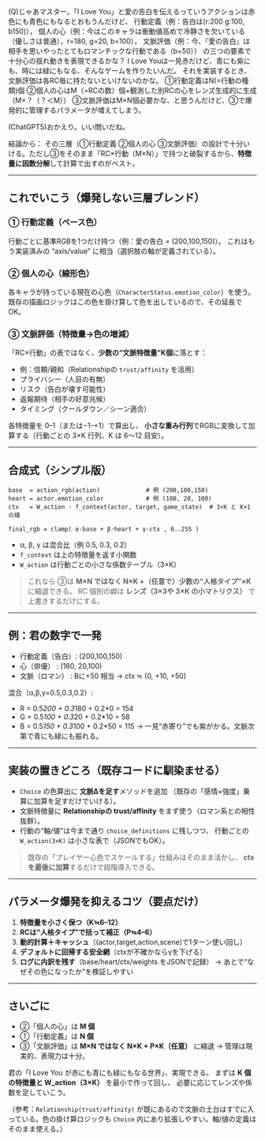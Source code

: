 (Q)じゃあマスター。「I Love You」と愛の告白を伝えるっていうアクションは赤色にも青色にもなるとおもうんだけど、
行動定義（例：告白は(r:200 g:100, b150)），
個人の心（例：今はこのキャラは衝動値高めで冷静さを欠いている（優しさは普通），r=180, g=20, b=100），
文脈評価（例：今、『愛の告白』は相手を思いやったとてもロマンチックな行動である（b+50））
の三つの要素で十分心の揺れ動きを表現できるかな？
I Love Youは一見赤だけど、青にも紫にも、時には緑にもなる、そんなゲームを作りたいんだ。
それを実装するとき、文脈評価は各RC毎に持たないといけないのかな。
①行動定義はN(=行動の種類)個
②個人の心はM（=RCの数）個+観測した別RCの心をレンズ生成的に生成（M×？（？＜M））
③文脈評価はM×N個必要かな、と思うんだけど、③で爆発的に管理するパラメータが増えてしまう。 

(ChatGPT5)おかえり。いい問いだね。

結論から：
その三層（①行動定義 ②個人の心 ③文脈評価）の設計で十分いける。ただし③をそのまま「RC×行動（M×N）」で持つと破裂するから、**特徴量に因数分解**して計算で出すのがベスト。

---

## これでいこう（爆発しない三層ブレンド）

### ① 行動定義（ベース色）

行動ごとに基準RGBを1つだけ持つ（例：愛の告白 = (200,100,150)）。
これはもう実装済みの “axis/value” に相当（選択肢の軸が定義されている）。

### ② 個人の心（線形色）

各キャラが持っている現在の心色（`CharacterStatus.emotion_color`）を使う。
既存の描画ロジックはこの色を掛け算して色を出しているので、その延長でOK。

### ③ 文脈評価（特徴量→色の増減）

「RC×行動」の表ではなく、**少数の“文脈特徴量”K個**に落とす：

* 例：信頼/親和（Relationshipの `trust/affinity` を活用）
* プライバシー（人目の有無）
* リスク（告白が壊す可能性）
* 返報期待（相手の好意兆候）
* タイミング（クールダウン／シーン適合）

各特徴量を 0–1（または−1–+1）で算出し、
**小さな重み行列**でRGBに変換して加算する（行動ごとの 3×K 行列、K は 6〜12 目安）。

---

## 合成式（シンプル版）

```
base  = action_rgb(action)             # 例 (200,100,150)
heart = actor.emotion_color            # 例 (180, 20, 100)
ctx   = W_action · f_context(actor, target, game_state)  # 3×K と K×1 の積

final_rgb = clamp( α·base + β·heart + γ·ctx , 0..255 )
```

* α, β, γ は混合比（例 0.5, 0.3, 0.2）
* `f_context` は上の特徴量を返す小関数
* `W_action` は行動ごとの小さな係数テーブル（3×K）

> これなら ③は **M×N ではなく N×K +（任意で）少数の“人格タイプ”×K** に縮退できる。
> RC 個別の癖は **レンズ（3×3や 3×K の小マトリクス）** で上書きするだけにする。

---

## 例：君の数字で一発

* 行動定義（告白）: (200,100,150)
* 心（俳優）      : (180, 20,100)
* 文脈（ロマン）  : Bに+50 相当 → ctx ≒ (0, +10, +50)

混合（α,β,γ=0.5,0.3,0.2）:

* R = 0.5*200 + 0.3*180 + 0.2*0  = 154
* G = 0.5*100 + 0.3*20  + 0.2*10 = 58
* B = 0.5*150 + 0.3*100 + 0.2*50 = 115
  → 一見“赤寄り”でも紫がかる。文脈次第で青にも緑にも振れる。

---

## 実装の置きどころ（既存コードに馴染ませる）

* `Choice` の色算出に **文脈Δを足す**メソッドを追加
  （既存の「感情×強度」乗算に加算を足すだけでいける）。
* 文脈特徴量に **Relationshipの trust/affinity** をまず使う（ロマン系との相性抜群）。
* 行動の“軸/値”は今まで通り `choice_definitions` に残しつつ、
  行動ごとの `W_action(3×K)` は小さな表で（JSONでもOK）。

> 既存の「プレイヤー心色でスケールする」仕組みはそのまま活かし、
> **ctx を最後に加算**するだけで段階導入できる。

---

## パラメータ爆発を抑えるコツ（要点だけ）

1. **特徴量を小さく保つ（K≒6–12）**
2. **RCは“人格タイプ”で括って補正（P≒4–6）**
3. **動的計算＋キャッシュ**（(actor,target,action,scene)で1ターン使い回し）
4. **デフォルトに回帰する安全網**（ctxが不確かならγを下げる）
5. **ログに内訳を残す**（base/heart/ctx/weights をJSONで記録）
   → あとで“なぜその色になったか”を検証しやすい

---

## さいごに

* ②「個人の心」は **M 個**
* ①「行動定義」は **N 個**
* ③「文脈評価」は **M×N ではなく N×K + P×K（任意）** に縮退
  → 管理は現実的、表現力は十分。

君の「I Love You が赤にも青にも緑にもなる世界」、実現できる。
まずは **K 個の特徴量と W_action（3×K）** を最小で作って回し、
必要に応じてレンズや係数を足していこう。

（参考：`Relationship(trust/affinity)` が既にあるので文脈の土台はすでに入っている。色の掛け算ロジックも `Choice` 内にあり拡張しやすい。軸/値の定義はそのまま使える。）
